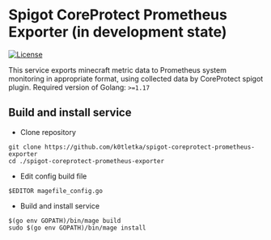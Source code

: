 # Spigot CoreProtect Prometheus Exporter (in development state)
[![License](https://img.shields.io/github/license/k0tletka/spigot-coreprotect-prometheus-exporter?&logo=github)](LICENSE)

This service exports minecraft metric data to Prometheus system monitoring in appropriate format, using collected data by CoreProtect spigot plugin.
Required version of Golang: `>=1.17`

## Build and install service

* Clone repository
```
git clone https://github.com/k0tletka/spigot-coreprotect-prometheus-exporter
cd ./spigot-coreprotect-prometheus-exporter
```
* Edit config build file
```
$EDITOR magefile_config.go
```
* Build and install service
```
$(go env GOPATH)/bin/mage build
sudo $(go env GOPATH)/bin/mage install
```
